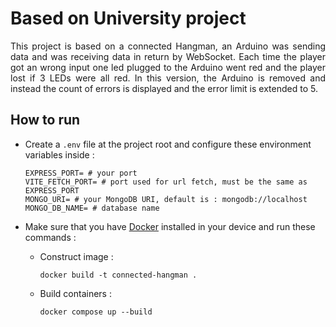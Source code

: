 # Based on University project

<div>
<p style="text-align: justify;">
This project is based on a connected Hangman, an Arduino was sending data and was receiving data in return by WebSocket. Each time the player got an wrong input one led plugged to the Arduino went red and the player lost if 3 LEDs were all red. In this version, the Arduino is removed and instead the count of errors is displayed and the error limit is extended to 5.
</p>


## How to run

- Create a `.env` file at the project root and configure these environment variables inside :

    ```
    EXPRESS_PORT= # your port
    VITE_FETCH_PORT= # port used for url fetch, must be the same as EXPRESS_PORT
    MONGO_URI= # your MongoDB URI, default is : mongodb://localhost
    MONGO_DB_NAME= # database name
    ```

- Make sure that you have [Docker](https://www.docker.com/) installed in your device and run these commands :

    - Construct image :
        ```
        docker build -t connected-hangman .
        ```

    - Build containers :
        ```
        docker compose up --build
        ```
</div>